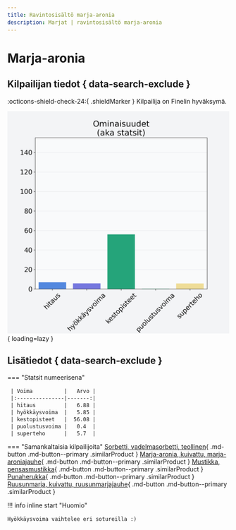```yaml
---
title: Ravintosisältö marja-aronia
description: Marjat | ravintosisältö marja-aronia
---
```


# Marja-aronia


## Kilpailijan tiedot { data-search-exclude }

:octicons-shield-check-24:{ .shieldMarker } Kilpailija on Finelin hyväksymä.

![Marja-aronia](./images/marja-aronia.png){ loading=lazy }

## Lisätiedot { data-search-exclude }
=== "Statsit numeerisena"

     | Voima          |   Arvo |
     |:---------------|-------:|
     | hitaus         |   6.88 |
     | hyökkäysvoima  |   5.85 |
     | kestopisteet   |  56.08 |
     | puolustusvoima |   0.4  |
     | superteho      |   5.7  |

=== "Samankaltaisia kilpailijoita"
    [Sorbetti, vadelmasorbetti, teollinen](/sorbetti-vadelmasorbetti-teollinen){ .md-button .md-button--primary .similarProduct }
    [Marja-aronia, kuivattu, marja-aroniajauhe](/marja-aronia-kuivattu-marja-aroniajauhe){ .md-button .md-button--primary .similarProduct }
    [Mustikka, pensasmustikka](/mustikka-pensasmustikka){ .md-button .md-button--primary .similarProduct }
    [Punaherukka](/punaherukka){ .md-button .md-button--primary .similarProduct }
    [Ruusunmarja, kuivattu, ruusunmarjajauhe](/ruusunmarja-kuivattu-ruusunmarjajauhe){ .md-button .md-button--primary .similarProduct }

!!! info inline start "Huomio"

    Hyökkäysvoima vaihtelee eri sotureilla :)
